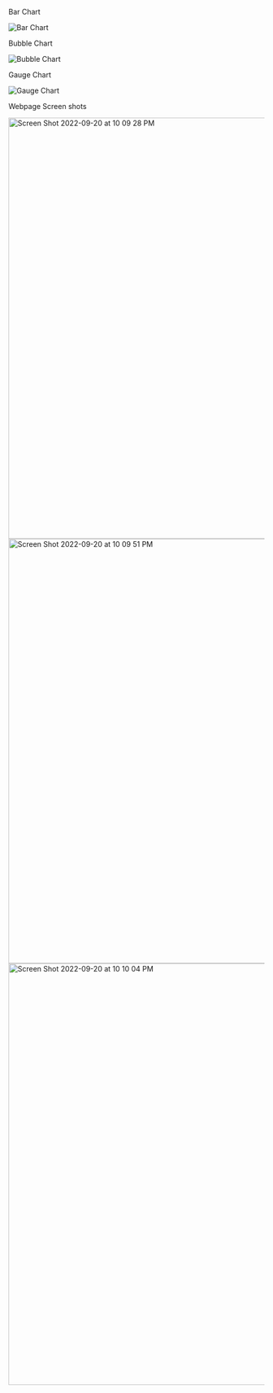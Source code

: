 Bar Chart 

![Bar Chart](https://user-images.githubusercontent.com/107653012/191398820-70f126ee-be35-454d-9f5e-6f6ccfe959f3.png)

Bubble Chart 

![Bubble Chart](https://user-images.githubusercontent.com/107653012/191398850-ba2b6a21-5d27-403a-80fa-1c021c228e2f.png)


Gauge Chart 

![Gauge Chart](https://user-images.githubusercontent.com/107653012/191398874-69826861-9b8a-40f5-a1e3-e15ff700b42f.png)


Webpage Screen shots 

<img width="828" alt="Screen Shot 2022-09-20 at 10 09 28 PM" src="https://user-images.githubusercontent.com/107653012/191398904-b04f772f-7cba-4818-9eb2-47cd5621e02d.png">

<img width="835" alt="Screen Shot 2022-09-20 at 10 09 51 PM" src="https://user-images.githubusercontent.com/107653012/191398912-250d9a42-c80b-44ac-bff6-97ca0323dbb1.png">

<img width="829" alt="Screen Shot 2022-09-20 at 10 10 04 PM" src="https://user-images.githubusercontent.com/107653012/191398930-f6e325ed-ede4-4cc3-af6b-cdfbd7419d3d.png">
